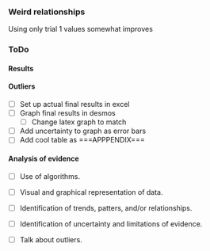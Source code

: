 ### Weird relationships
Using only trial 1 values somewhat improves


### ToDo
#### Results
#### Outliers
- [ ] Set up actual final results in excel
- [ ] Graph final results in desmos
	- [ ] Change latex graph to match
- [ ] Add uncertainty to graph as error bars
- [ ] Add cool table as ===APPPENDIX===
#### Analysis of evidence
- [ ] Use of algorithms.
- [ ] Visual and graphical representation of data.
- [ ] Identification of trends, patters, and/or relationships.
- [ ] Identification of uncertainty and limitations of evidence.
- [ ] Talk about outliers.

